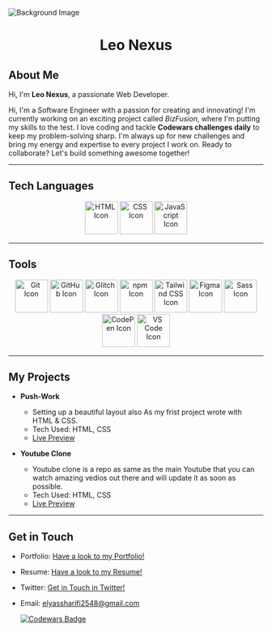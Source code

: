 ![Background Image](https://pbs.twimg.com/profile_banners/1726146205284003840/1714138776/1500x500)

<h1 align="center">Leo Nexus</h1>

## About Me
Hi, I'm **Leo Nexus**, a passionate Web Developer. 

Hi, I'm a Software Engineer with a passion for creating and innovating! I'm currently working on an exciting project called *BizFusion*, where I'm putting my skills to the test. I love coding and tackle **Codewars challenges daily** to keep my problem-solving sharp. I'm always up for new challenges and bring my energy and expertise to every project I work on. Ready to collaborate? Let's build something awesome together!

---

## Tech Languages

<div align="center">
  <img src="https://img.icons8.com/color/48/000000/html-5--v1.png" alt="HTML Icon" width="65" />
  <img src="https://img.icons8.com/color/48/000000/css3.png" alt="CSS Icon" width="65" />
  <img src="https://img.icons8.com/color/48/000000/javascript--v1.png" alt="JavaScript Icon" width="65" />
</div>

---

## Tools

<div align="center">
  <img src="https://img.icons8.com/color/48/000000/git.png" alt="Git Icon" width="65" />
  <img src="https://img.icons8.com/ios-filled/50/ffffff/github.png" alt="GitHub Icon" width="65" />
  <img src="https://w7.pngwing.com/pngs/682/457/png-transparent-repository-slack-html-glitch-purple-marine-mammal-seafood-thumbnail.png" alt="Glitch Icon" width="65" />
  <img src="https://img.icons8.com/color/48/000000/npm.png" alt="npm Icon" width="65" />
  <img src="https://encrypted-tbn0.gstatic.com/images?q=tbn:ANd9GcQDML5CFq70Y9FJ52YnyCjfdyUA3g9B6is_jA&s" alt="Tailwind CSS Icon" width="65"/>
  <img src="https://img.icons8.com/color/48/000000/figma.png" alt="Figma Icon" width="65" />
  <img src="https://img.icons8.com/color/48/000000/sass.png" alt="Sass Icon" width="65" />
  <img src="https://img.icons8.com/color/48/000000/codepen.png" alt="CodePen Icon" width="65" />
  <img src="https://img.icons8.com/color/48/000000/visual-studio-code-2019.png" alt="VS Code Icon" width="65" />
</div>

---

## My Projects
- **Push-Work**
    - Setting up a beautiful layout also As my frist project wrote with HTML & CSS.  
    - Tech Used: HTML, CSS
    - [Live Preview](https://push-work.vercel.app/)
  
- **Youtube Clone**
    - Youtube clone is a repo as same as the main Youtube that you can watch amazing vedios out there and will update it as soon as possible.  
    - Tech Used: HTML, CSS
    - [Live Preview](https://htmlpreview.github.io/?https://github.com/elyassharifi/YouTube-Clone/blob/main/youtube.html)

      
---

## Get in Touch
- Portfolio: [Have a look to my Portfolio!](https://elyassharifi.vercel.app/)
- Resume: [Have a look to my Resume!](https://elyassharifi.vercel.app/My%20Resume/Elyas%20CV.pdf)
- Twitter: [Get in Touch in Twitter!](https://x.com/leosharifi/)
- Email: elyassharifi2548@gmail.com
  
  [![Codewars Badge](https://www.codewars.com/users/elyassharifi/badges/large)](https://www.codewars.com/users/elyassharifi/)

